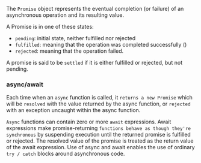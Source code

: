 The `Promise` object represents the eventual completion (or failure) of an asynchronous operation and its resulting value.

A Promise is in one of these states:
- `pending`: initial state, neither fulfilled nor rejected
- `fulfilled`: meaning that the operation was completed successfully ()
- `rejected`: meaning that the operation failed.

A promise is said to be `settled` if it is either fulfilled or rejected, but not pending.



### async/await
Each time when an `async` function is called, it `returns a new Promise` which will be `resolved` with the value returned by the async function, or `rejected` with an exception uncaught within the async function.

`Async` functions can contain zero or more `await` expressions. Await expressions make promise-returning `functions behave as though they're synchronous` by suspending execution until the returned promise is fulfilled or rejected. The resolved value of the promise is treated as the return value of the await expression. Use of async and await enables the use of ordinary `try / catch` blocks around asynchronous code.
